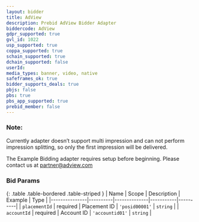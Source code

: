 ```yaml
---
layout: bidder
title: AdView
description: Prebid AdView Bidder Adapter
biddercode: AdView
gdpr_supported: true
gvl_id: 1022
usp_supported: true
coppa_supported: true
schain_supported: true
dchain_supported: false
userId: 
media_types: banner, video, native
safeframes_ok: true
bidder_supports_deals: true
pbjs: false
pbs: true
pbs_app_supported: true
prebid_member: false
---
```


### Note:

Currently adapter doesn’t support multi impression and can not perform impression splitting, so only the first impression will be delivered.

The Example Bidding adapter requires setup before beginning. Please contact us at partner@adview.com

### Bid Params

{: .table .table-bordered .table-striped }
| Name          | Scope    | Description  | Example   | Type     |
|---------------|----------|--------------|-----------|----------|
| `placementId` | required | Placement ID | `'posid00001'` | `string` |
| `accountId` | required | Account ID | `'accountid01'` | `string` |